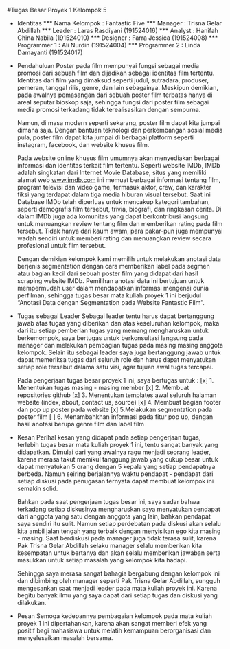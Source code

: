 #Tugas Besar Proyek 1 Kelompok 5


* Identitas
	*** Nama Kelompok : Fantastic Five
	*** Manager		  : Trisna Gelar Abdillah
	*** Leader		  : Laras Rasdiyani      (191524016)
	*** Analyst		  : Hanifah Ghina Nabila (191524010)
	*** Designer 	  : Farra Jessica 		 (191524008)
	*** Programmer 1  : Ali Nurdin 			 (191524004)
	*** Programmer 2  : Linda Damayanti 	 (191524017)

* Pendahuluan
	Poster pada film mempunyai fungsi sebagai media promosi dari sebuah film dan dijadikan sebagai identitas film tertentu.  Identitas dari film yang dimaksud seperti judul, sutradara, produser, pemeran, tanggal rilis, genre, dan lain sebagainya. Meskipun demikian, pada awalnya pemasangan dari sebuah poster film terbatas hanya di areal seputar bioskop saja, sehingga fungsi dari poster film sebagai media promosi terkadang tidak terealisasikan dengan sempurna. 

	Namun, di masa modern seperti sekarang, poster film dapat kita jumpai dimana saja. Dengan bantuan teknologi dan perkembangan sosial media pula, poster film dapat kita jumpai di berbagai platform seperti instagram, facebook, dan website khusus film.

	Pada website online khusus film umumnya akan menyediakan berbagai informasi dan identitas terkait film tertentu. Seperti website IMDb, IMDb adalah singkatan dari Internet Movie Database, situs yang memiliki alamat web www.imdb.com ini memuat berbagai informasi tentang film, program televisi dan video game, termasuk aktor, crew, dan karakter fiksi yang terdapat dalam tiga media hiburan visual tersebut. Saat ini Database IMDb telah diperluas untuk mencakup kategori tambahan, seperti demografis film tersebut, trivia, biografi, dan ringkasan cerita. Di dalam IMDb juga ada komunitas yang dapat berkontribusi langsung untuk menuangkan review tentang film dan memberikan rating pada film tersebut. Tidak hanya dari kaum awam, para pakar-pun juga mempunyai wadah sendiri untuk memberi rating dan menuangkan review secara profesional untuk film tersebut.

	Dengan demikian kelompok kami memilih untuk melakukan anotasi data berjenis segmentation dengan cara memberikan label pada segmen atau bagian kecil dari sebuah poster film yang didapat dari hasil scraping website IMDb. Pemilihan anotasi data ini bertujuan untuk mempermudah user dalam mendapatkan informasi mengenai dunia perfilman, sehingga tugas besar mata kuliah proyek 1 ini berjudul “Anotasi Data dengan Segmentation pada Website Fantastic Film”.

* Tugas sebagai Leader
	Sebagai leader tentu harus dapat bertanggung jawab atas tugas yang diberikan dan atas keseluruhan kelompok, maka dari itu setiap pemberian tugas yang memang mengharuskan untuk berkemompok, saya bertugas untuk berkonsultasi langsung pada manager dan melakukan pembagian tugas pada masing masing anggota kelompok. Selain itu sebagai leader saya juga bertanggung jawab untuk dapat memeriksa tugas dari seluruh role dan harus dapat menyatukan setiap role tersebut dalama satu visi, agar tujuan awal tugas tercapai.

	Pada pengerjaan tugas besar proyek 1 ini, saya bertugas untuk :
	[x] 1. Menentukan tugas masing - masing member
	[x] 2. Membuat repositories github
	[x] 3. Menentukan templates awal seluruh halaman website (index, about, contact us, source)
	[x] 4. Membuat bagian footer dan pop up poster pada website
	[x] 5.Melakukan segmentation pada poster film
	[ ] 6. Menambahkhan informasi pada fitur pop up, dengan hasil anotasi berupa genre film dan label film

* Kesan
	Perihal kesan yang didapat pada setiap pengerjaan tugas, terlebih tugas besar mata kuliah proyek 1 ini, tentu sangat banyak yang didapatkan. Dimulai dari yang awalnya ragu menjadi seorang leader, karena merasa takut memikul tanggung jawab yang cukup besar untuk dapat menyatukan 5 orang dengan 5 kepala yang setiap pendapatnya berbeda. Namun seiring berjalannya waktu pendapat - pendapat dari setiap diskusi pada penugasan ternyata dapat membuat kelompok ini semakin solid.

	Bahkan pada saat pengerjaan tugas besar ini, saya sadar bahwa terkadang setiap diskusinya mengharuskan saya menyatukan pendapat dari anggota yang satu dengan anggota yang lain, bahkan pendapat saya sendiri itu sulit. Namun setiap perdebatan pada diskusi akan selalu kita ambil jalan tengah yang terbaik dengan menyisikan ego kita masing - masing. Saat berdiskusi pada manager juga tidak terasa sulit, karena Pak Trisna Gelar Abdillah selaku manager selalu memberikan kita kesempatan untuk bertanya dan akan selalu memberikan jawaban serta masukkan untuk setiap masalah yang kelompok kita hadapi.

	Sehingga saya merasa sangat bahagia bergabung dengan kelompok ini dan dibimbing oleh manager seperti Pak Trisna Gelar Abdillah, sungguh mengesankan saat menjadi leader pada mata kuliah proyek ini. Karena begitu banyak ilmu yang saya dapat dari setiap tugas dan diskusi yang dilakukan.

* Pesan
	Semoga kedepannya pembagaian kelompok pada mata kuliah proyek 1 ini dipertahankan, karena akan sangat memberi efek yang positif bagi mahasiswa untuk melatih kemampuan berorganisasi dan menyelesaikan masalah bersama.